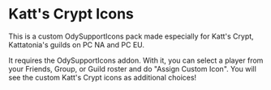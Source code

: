 # Katt's Crypt Icons

This is a custom OdySupportIcons pack made especially for Katt's Crypt, Kattatonia's guilds on PC NA and PC EU.

It requires the OdySupportIcons addon.  With it, you can select a player from your Friends, Group, or Guild roster and do "Assign Custom Icon".  You will see the custom Katt's Crypt icons as additional choices!